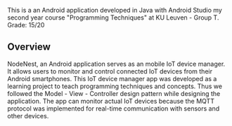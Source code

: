 This is a an Android application developed in Java with Android Studio my second year course "Programming Techniques" at KU Leuven - Group T. 
Grade: 15/20

## Overview
NodeNest, an Android application serves as an mobile IoT device manager. It allows users to monitor and control connected IoT devices from their Android smartphones. 
This IoT device manager app was developed as a learning project to teach programming techniques and concepts. Thus we followed the Model - View - Controller design pattern while designing the application. 
The app can monitor actual IoT devices because the MQTT protocol was implemented for real-time communication with sensors and other devices. 

